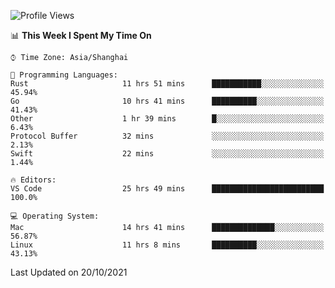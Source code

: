 <!--START_SECTION:waka-->
![Profile Views](http://img.shields.io/badge/Profile%20Views-1-blue)

📊 **This Week I Spent My Time On** 

```text
⌚︎ Time Zone: Asia/Shanghai

💬 Programming Languages: 
Rust                     11 hrs 51 mins      ███████████░░░░░░░░░░░░░░   45.94% 
Go                       10 hrs 41 mins      ██████████░░░░░░░░░░░░░░░   41.43% 
Other                    1 hr 39 mins        █░░░░░░░░░░░░░░░░░░░░░░░░   6.43% 
Protocol Buffer          32 mins             ░░░░░░░░░░░░░░░░░░░░░░░░░   2.13% 
Swift                    22 mins             ░░░░░░░░░░░░░░░░░░░░░░░░░   1.44%

🔥 Editors: 
VS Code                  25 hrs 49 mins      █████████████████████████   100.0%

💻 Operating System: 
Mac                      14 hrs 41 mins      ██████████████░░░░░░░░░░░   56.87% 
Linux                    11 hrs 8 mins       ██████████░░░░░░░░░░░░░░░   43.13%

```


 Last Updated on 20/10/2021
<!--END_SECTION:waka-->
